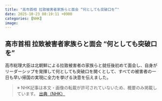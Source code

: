 ```yaml
---
title: "高市首相 拉致被害者家族らと面会 “何としても突破口を”"
date: 2025-10-23 08:19:11 +0900
categories: [NHK]
image: 
---
```

## 高市首相 拉致被害者家族らと面会 “何としても突破口を”

高市総理大臣は北朝鮮による拉致被害者の家族らと就任後初めて面会し、自身がリーダーシップを発揮して何としても突破口を開くとして、すべての被害者の一日も早い帰国の実現に全力を挙げる決意を伝えました。

> ※ NHK記事は本文・画像の転載が許可されていないため、概要のみ掲載しています。
[出典（NHK）](http://www3.nhk.or.jp/news/html/20251023/k10014956991000.html)
